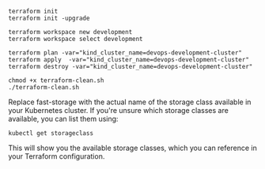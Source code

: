 ```shell
terraform init
terraform init -upgrade

terraform workspace new development
terraform workspace select development

terraform plan -var="kind_cluster_name=devops-development-cluster"
terraform apply  -var="kind_cluster_name=devops-development-cluster"
terraform destroy -var="kind_cluster_name=devops-development-cluster"
```

```shell
chmod +x terraform-clean.sh
./terraform-clean.sh
```

Replace fast-storage with the actual name of the storage class available in your Kubernetes cluster.
If you're unsure which storage classes are available, you can list them using:
```shell
kubectl get storageclass
```
This will show you the available storage classes, which you can reference in your Terraform configuration.